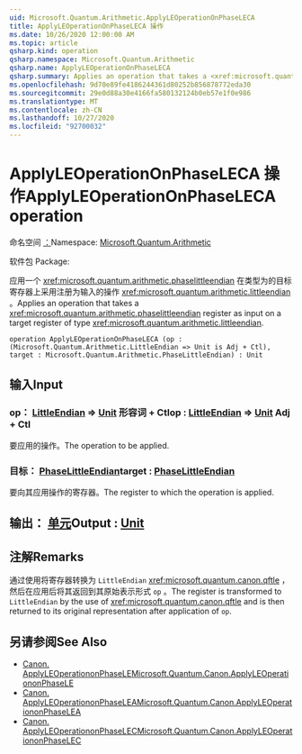 ```yaml
---
uid: Microsoft.Quantum.Arithmetic.ApplyLEOperationOnPhaseLECA
title: ApplyLEOperationOnPhaseLECA 操作
ms.date: 10/26/2020 12:00:00 AM
ms.topic: article
qsharp.kind: operation
qsharp.namespace: Microsoft.Quantum.Arithmetic
qsharp.name: ApplyLEOperationOnPhaseLECA
qsharp.summary: Applies an operation that takes a <xref:microsoft.quantum.arithmetic.phaselittleendian> register as input on a target register of type <xref:microsoft.quantum.arithmetic.littleendian>.
ms.openlocfilehash: 9d70e89fe4186244361d80252b856878772eda30
ms.sourcegitcommit: 29e0d88a30e4166fa580132124b0eb57e1f0e986
ms.translationtype: MT
ms.contentlocale: zh-CN
ms.lasthandoff: 10/27/2020
ms.locfileid: "92700032"
---
```

# <a name="applyleoperationonphaseleca-operation"></a><span data-ttu-id="f2cb0-102">ApplyLEOperationOnPhaseLECA 操作</span><span class="sxs-lookup"><span data-stu-id="f2cb0-102">ApplyLEOperationOnPhaseLECA operation</span></span>

<span data-ttu-id="f2cb0-103">命名空间 [：](xref:Microsoft.Quantum.Arithmetic)</span><span class="sxs-lookup"><span data-stu-id="f2cb0-103">Namespace: [Microsoft.Quantum.Arithmetic](xref:Microsoft.Quantum.Arithmetic)</span></span>

<span data-ttu-id="f2cb0-104">软件包 [](https://nuget.org/packages/)</span><span class="sxs-lookup"><span data-stu-id="f2cb0-104">Package: [](https://nuget.org/packages/)</span></span>


<span data-ttu-id="f2cb0-105">应用一个 <xref:microsoft.quantum.arithmetic.phaselittleendian> 在类型为的目标寄存器上采用注册为输入的操作 <xref:microsoft.quantum.arithmetic.littleendian> 。</span><span class="sxs-lookup"><span data-stu-id="f2cb0-105">Applies an operation that takes a <xref:microsoft.quantum.arithmetic.phaselittleendian> register as input on a target register of type <xref:microsoft.quantum.arithmetic.littleendian>.</span></span>

```qsharp
operation ApplyLEOperationOnPhaseLECA (op : (Microsoft.Quantum.Arithmetic.LittleEndian => Unit is Adj + Ctl), target : Microsoft.Quantum.Arithmetic.PhaseLittleEndian) : Unit
```


## <a name="input"></a><span data-ttu-id="f2cb0-106">输入</span><span class="sxs-lookup"><span data-stu-id="f2cb0-106">Input</span></span>

### <a name="op--littleendian--unit-adj--ctl"></a><span data-ttu-id="f2cb0-107">op： [LittleEndian](xref:Microsoft.Quantum.Arithmetic.LittleEndian) => [Unit](xref:microsoft.quantum.lang-ref.unit) 形容词 + Ctl</span><span class="sxs-lookup"><span data-stu-id="f2cb0-107">op : [LittleEndian](xref:Microsoft.Quantum.Arithmetic.LittleEndian) => [Unit](xref:microsoft.quantum.lang-ref.unit) Adj + Ctl</span></span>

<span data-ttu-id="f2cb0-108">要应用的操作。</span><span class="sxs-lookup"><span data-stu-id="f2cb0-108">The operation to be applied.</span></span>


### <a name="target--phaselittleendian"></a><span data-ttu-id="f2cb0-109">目标： [PhaseLittleEndian](xref:Microsoft.Quantum.Arithmetic.PhaseLittleEndian)</span><span class="sxs-lookup"><span data-stu-id="f2cb0-109">target : [PhaseLittleEndian](xref:Microsoft.Quantum.Arithmetic.PhaseLittleEndian)</span></span>

<span data-ttu-id="f2cb0-110">要向其应用操作的寄存器。</span><span class="sxs-lookup"><span data-stu-id="f2cb0-110">The register to which the operation is applied.</span></span>



## <a name="output--unit"></a><span data-ttu-id="f2cb0-111">输出： [单元](xref:microsoft.quantum.lang-ref.unit)</span><span class="sxs-lookup"><span data-stu-id="f2cb0-111">Output : [Unit](xref:microsoft.quantum.lang-ref.unit)</span></span>



## <a name="remarks"></a><span data-ttu-id="f2cb0-112">注解</span><span class="sxs-lookup"><span data-stu-id="f2cb0-112">Remarks</span></span>

<span data-ttu-id="f2cb0-113">通过使用将寄存器转换为 `LittleEndian` <xref:microsoft.quantum.canon.qftle> ，然后在应用后将其返回到其原始表示形式 `op` 。</span><span class="sxs-lookup"><span data-stu-id="f2cb0-113">The register is transformed to `LittleEndian` by the use of <xref:microsoft.quantum.canon.qftle> and is then returned to its original representation after application of `op`.</span></span>

## <a name="see-also"></a><span data-ttu-id="f2cb0-114">另请参阅</span><span class="sxs-lookup"><span data-stu-id="f2cb0-114">See Also</span></span>

- [<span data-ttu-id="f2cb0-115">Canon. ApplyLEOperationonPhaseLE</span><span class="sxs-lookup"><span data-stu-id="f2cb0-115">Microsoft.Quantum.Canon.ApplyLEOperationonPhaseLE</span></span>](xref:Microsoft.Quantum.Canon.ApplyLEOperationonPhaseLE)
- [<span data-ttu-id="f2cb0-116">Canon. ApplyLEOperationonPhaseLEA</span><span class="sxs-lookup"><span data-stu-id="f2cb0-116">Microsoft.Quantum.Canon.ApplyLEOperationonPhaseLEA</span></span>](xref:Microsoft.Quantum.Canon.ApplyLEOperationonPhaseLEA)
- [<span data-ttu-id="f2cb0-117">Canon. ApplyLEOperationonPhaseLEC</span><span class="sxs-lookup"><span data-stu-id="f2cb0-117">Microsoft.Quantum.Canon.ApplyLEOperationonPhaseLEC</span></span>](xref:Microsoft.Quantum.Canon.ApplyLEOperationonPhaseLEC)